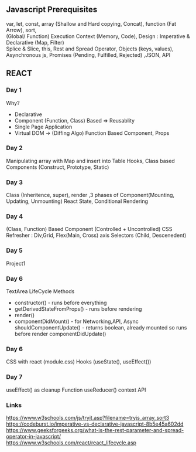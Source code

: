 ## Javascript Prerequisites
var, let, const, array (Shallow and Hard copying, Concat), function (Fat Arrow), sort, <br />
(Global/ Function) Execution Context (Memory, Code), Design : Imperative & Declarative (Map, Filter) <br />
Splice & Slice, this, Rest and Spread Operator, Objects (keys, values), <br />
Asynchronous js, Promises (Pending, Fulfilled, Rejected) ,JSON, API

## REACT

###  Day 1
Why?
- Declarative
- Component (Function, Class) Based => Reusablity
- Single Page Application
- Virtual DOM -> (Diffing Algo)
Function Based Component, Props

###  Day 2
Manipulating array with Map and insert into Table
Hooks, Class based Components (Construct, Prototype, Static)

###  Day 3
Class (Inheritence, super), render ,3 phases of Component(Mounting, Updating, Unmounting)
React State, Conditional Rendering

###  Day 4
(Class, Function) Based Component (Controlled + Uncontrolled)
CSS Refresher : Div,Grid, Flex(Main, Cross) axis
Selectors (Child, Descenedent)

### Day 5
Project1

###  Day 6
TextArea
LifeCycle Methods 
- constructor() - runs before everything
- getDerivedStateFromProps() - runs before rendering
- render()
- componentDidMount() - for Networking,API, Async
shouldComponentUpdate() - returns boolean, already mounted so runs before render
componentDidUpdate()

###  Day 6
CSS with react (module.css)
Hooks (useState(), useEffect())

###  Day 7
useEffect() as cleanup Function
useReducer()
context API

### Links
https://www.w3schools.com/js/tryit.asp?filename=tryjs_array_sort3
https://codeburst.io/imperative-vs-declarative-javascript-8b5e45a602dd
https://www.geeksforgeeks.org/what-is-the-rest-parameter-and-spread-operator-in-javascript/
https://www.w3schools.com/react/react_lifecycle.asp